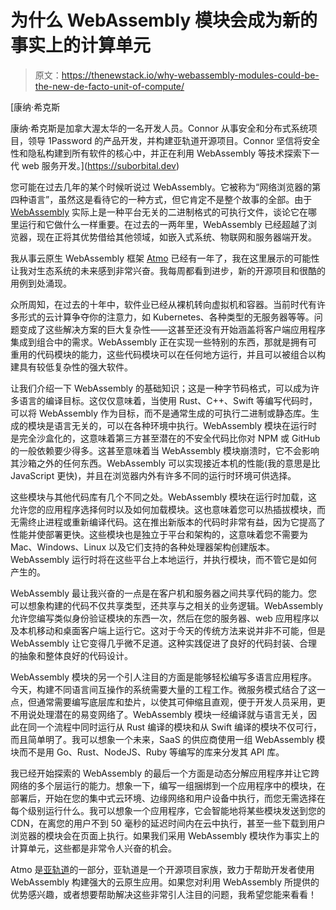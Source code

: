 # 为什么 WebAssembly 模块会成为新的事实上的计算单元

> 原文：<https://thenewstack.io/why-webassembly-modules-could-be-the-new-de-facto-unit-of-compute/>

[](https://suborbital.dev)

 [康纳·希克斯

康纳·希克斯是加拿大渥太华的一名开发人员。Connor 从事安全和分布式系统项目，领导 1Password 的产品开发，并构建亚轨道开源项目。Connor 坚信将安全性和隐私构建到所有软件的核心中，并正在利用 WebAssembly 等技术探索下一代 web 服务开发。](https://suborbital.dev) [](https://suborbital.dev)

您可能在过去几年的某个时候听说过 WebAssembly。它被称为“网络浏览器的第四种语言”，虽然这是看待它的一种方式，但它肯定不是整个故事的全部。由于 [WebAssembly](https://webassembly.org/) 实际上是一种平台无关的二进制格式的可执行文件，谈论它在哪里运行和它做什么一样重要。在过去的一两年里，WebAssembly 已经超越了浏览器，现在正将其优势借给其他领域，如嵌入式系统、物联网和服务器端开发。

我从事云原生 WebAssembly 框架 [Atmo](https://github.com/suborbital/atmo) 已经有一年了，我在这里展示的可能性让我对生态系统的未来感到非常兴奋。我每周都看到进步，新的开源项目和很酷的用例到处涌现。

众所周知，在过去的十年中，软件业已经从裸机转向虚拟机和容器。当前时代有许多形式的云计算争夺你的注意力，如 Kubernetes、各种类型的无服务器等等。问题变成了这些解决方案的巨大复杂性——这甚至还没有开始涵盖将客户端应用程序集成到组合中的需求。WebAssembly 正在实现一些特别的东西，那就是拥有可重用的代码模块的能力，这些代码模块可以在任何地方运行，并且可以被组合以构建具有较低复杂性的强大软件。

让我们介绍一下 WebAssembly 的基础知识；这是一种字节码格式，可以成为许多语言的编译目标。这仅仅意味着，当使用 Rust、C++、Swift 等编写代码时，可以将 WebAssembly 作为目标，而不是通常生成的可执行二进制或静态库。生成的模块是语言无关的，可以在各种环境中执行。WebAssembly 模块在运行时是完全沙盒化的，这意味着第三方甚至潜在的不安全代码比你对 NPM 或 GitHub 的一般依赖要少得多。这甚至意味着当 WebAssembly 模块崩溃时，它不会影响其沙箱之外的任何东西。WebAssembly 可以实现接近本机的性能(我的意思是比 JavaScript 更快)，并且在浏览器内外有许多不同的运行时环境可供选择。

这些模块与其他代码库有几个不同之处。WebAssembly 模块在运行时加载，这允许您的应用程序选择何时以及如何加载模块。这也意味着您可以热插拔模块，而无需终止进程或重新编译代码。这在推出新版本的代码时非常有益，因为它提高了性能并使部署更快。这些模块也是独立于平台和架构的，这意味着您不需要为 Mac、Windows、Linux 以及它们支持的各种处理器架构创建版本。WebAssembly 运行时将在这些平台上本地运行，并执行模块，而不管它是如何产生的。

WebAssembly 最让我兴奋的一点是在客户机和服务器之间共享代码的能力。您可以想象构建的代码不仅共享类型，还共享与之相关的业务逻辑。WebAssembly 允许您编写类似身份验证模块的东西一次，然后在您的服务器、web 应用程序以及本机移动和桌面客户端上运行它。这对于今天的传统方法来说并非不可能，但是 WebAssembly 让它变得几乎微不足道。这种实践促进了良好的代码封装、合理的抽象和整体良好的代码设计。

WebAssembly 模块的另一个引人注目的方面是能够轻松编写多语言应用程序。今天，构建不同语言间互操作的系统需要大量的工程工作。微服务模式结合了这一点，但通常需要编写底层库和垫片，以使其可伸缩且直观，便于开发人员采用，更不用说处理潜在的易变网络了。WebAssembly 模块一经编译就与语言无关，因此在同一个流程中同时运行从 Rust 编译的模块和从 Swift 编译的模块不仅可行，而且简单明了。我可以想象一个未来，SaaS 的供应商使用一组 WebAssembly 模块而不是用 Go、Rust、NodeJS、Ruby 等编写的库来分发其 API 库。

我已经开始探索的 WebAssembly 的最后一个方面是动态分解应用程序并让它跨网络的多个层运行的能力。想象一下，编写一组捆绑到一个应用程序中的模块，在部署后，开始在您的集中式云环境、边缘网络和用户设备中执行，而您无需选择在每个级别运行什么。我可以想象一个应用程序，它会智能地将某些模块发送到您的 CDN，在离您的用户不到 50 毫秒的延迟时间内在云中执行，甚至一些下载到用户浏览器的模块会在页面上执行。如果我们采用 WebAssembly 模块作为事实上的计算单元，这些都是非常令人兴奋的机会。

Atmo 是[亚轨道](https://suborbital.dev)的一部分，亚轨道是一个开源项目家族，致力于帮助开发者使用 WebAssembly 构建强大的云原生应用。如果您对利用 WebAssembly 所提供的优势感兴趣，或者想要帮助解决这些非常引人注目的问题，我希望您能来看看！

<svg xmlns:xlink="http://www.w3.org/1999/xlink" viewBox="0 0 68 31" version="1.1"><title>Group</title> <desc>Created with Sketch.</desc></svg>